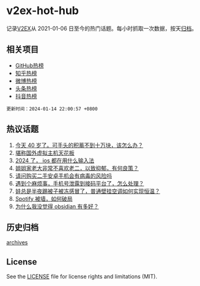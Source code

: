 # v2ex-hot-hub

 记录[V2EX](https://www.v2ex.com/)从 2021-01-06 日至今的热门话题。每小时抓取一次数据，按天[归档](archives)。
 
 ## 相关项目

- [GitHub热榜](https://github.com/it985/github-hot-hub)
- [知乎热榜](https://github.com/it985/zhihu-hot-hub)
- [微博热榜](https://github.com/it985/weibo-hot-hub)
- [头条热榜](https://github.com/it985/toutiao-hot-hub)
- [抖音热榜](https://github.com/it985/douyin-hot-hub)


 `更新时间：2024-01-14 22:00:57 +0800`

## 热议话题

1. [今天 40 岁了。可手头的积蓄不到十万块，该怎么办？](https://www.v2ex.com/t/1008491)
1. [堪称国外虚拟主机天花板](https://www.v2ex.com/t/1008424)
1. [2024 了， ios 都在用什么输入法](https://www.v2ex.com/t/1008490)
1. [姐姐家老大非常不喜欢老二，以致抑郁，有何良策？](https://www.v2ex.com/t/1008515)
1. [请问购买二手安卓手机会有病毒的风险吗](https://www.v2ex.com/t/1008452)
1. [遇到个麻烦事，手机号泄露到接码平台了，怎么处理？](https://www.v2ex.com/t/1008447)
1. [娃总是半夜踢被子被冻感冒了，普通壁挂空调如何实现恒温？](https://www.v2ex.com/t/1008463)
1. [Spotify 被墙，如何破局](https://www.v2ex.com/t/1008479)
1. [为什么我没觉得 obsidian 有多好？](https://www.v2ex.com/t/1008505)

## 历史归档

[archives](archives)

## License

See the [LICENSE](LICENSE) file for license rights and limitations (MIT).
